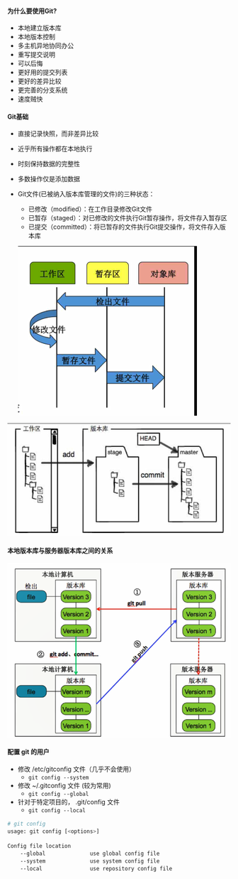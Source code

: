 #### 为什么要使用Git?

- 本地建立版本库
- 本地版本控制
- 多主机异地协同办公
- 重写提交说明
- 可以后悔
- 更好用的提交列表
- 更好的差异比较
- 更完善的分支系统
- 速度贼快

#### Git基础

- 直接记录快照，而非差异比较

- 近乎所有操作都在本地执行

- 时刻保持数据的完整性

- 多数操作仅是添加数据

- Git文件(已被纳入版本库管理的文件)的三种状态：

  - 已修改（modified）：在工作目录修改Git文件
  - 已暂存（staged）：对已修改的文件执行Git暂存操作，将文件存入暂存区
  - 已提交（committed）：将已暂存的文件执行Git提交操作，将文件存入版本库



  ![01Git文件状态](images\01Git文件状态.png)

![01Git文件状态2](images\01Git文件状态2.png)



#### 本地版本库与服务器版本库之间的关系

![03本地版本库与服务器版本库直接的关系](images/03本地版本库与服务器版本库直接的关系.png)



#### 配置 git 的用户

- 修改 /etc/gitconfig 文件（几乎不会使用）
  - `git config --system`
- 修改 ~/.gitconfig 文件 (较为常用)
  - `git config --global`
- 针对于特定项目的， .git/config 文件
  - `git config --local`

```bash
# git config
usage: git config [<options>]

Config file location
    --global              use global config file
    --system              use system config file
    --local               use repository config file

```

